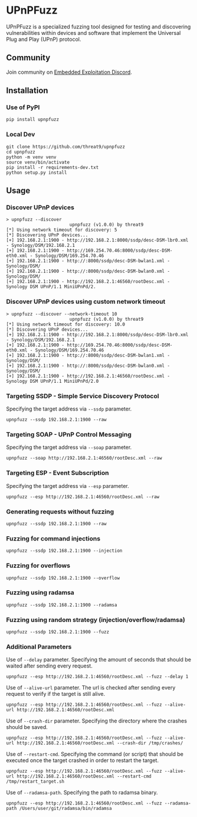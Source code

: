 # UPnPFuzz

UPnPFuzz is a specialized fuzzing tool designed for testing and discovering vulnerabilities within devices and software that implement the Universal Plug and Play (UPnP) protocol.

## Community
Join community on [Embedded Exploitation Discord](https://discord.gg/UCXARN2vBx).

## Installation

### Use of PyPI

```commandline
pip install upnpfuzz
```

### Local Dev
```commandline
git clone https://github.com/threat9/upnpfuzz
cd upnpfuzz
python -m venv venv
source venv/bin/activate
pip install -r requirements-dev.txt
python setup.py install
```

## Usage

### Discover UPnP devices

```commandline
> upnpfuzz --discover
                        upnpfuzz (v1.0.0) by threat9
[*] Using network timeout for discovery: 5
[*] Discovering UPnP devices...
[+] 192.168.2.1:1900 - http://192.168.2.1:8000/ssdp/desc-DSM-lbr0.xml - Synology/DSM/192.168.2.1
[+] 192.168.2.1:1900 - http://169.254.70.46:8000/ssdp/desc-DSM-eth0.xml - Synology/DSM/169.254.70.46
[+] 192.168.2.1:1900 - http://:8000/ssdp/desc-DSM-bwlan1.xml - Synology/DSM/
[+] 192.168.2.1:1900 - http://:8000/ssdp/desc-DSM-bwlan0.xml - Synology/DSM/
[+] 192.168.2.1:1900 - http://192.168.2.1:46560/rootDesc.xml - Synology DSM UPnP/1.1 MiniUPnPd/2.
```

### Discover UPnP devices using custom network timeout

```commandline
> upnpfuzz --discover --network-timeout 10
                        upnpfuzz (v1.0.0) by threat9
[*] Using network timeout for discovery: 10.0
[*] Discovering UPnP devices...
[+] 192.168.2.1:1900 - http://192.168.2.1:8000/ssdp/desc-DSM-lbr0.xml - Synology/DSM/192.168.2.1
[+] 192.168.2.1:1900 - http://169.254.70.46:8000/ssdp/desc-DSM-eth0.xml - Synology/DSM/169.254.70.46
[+] 192.168.2.1:1900 - http://:8000/ssdp/desc-DSM-bwlan1.xml - Synology/DSM/
[+] 192.168.2.1:1900 - http://:8000/ssdp/desc-DSM-bwlan0.xml - Synology/DSM/
[+] 192.168.2.1:1900 - http://192.168.2.1:46560/rootDesc.xml - Synology DSM UPnP/1.1 MiniUPnPd/2.0
```

### Targeting SSDP - Simple Service Discovery Protocol

Specifying the target address via `--ssdp` parameter.
```commandline
upnpfuzz --ssdp 192.168.2.1:1900 --raw
```

### Targeting SOAP - UPnP Control Messaging

Specifying the target address via `--soap` parameter.

```commandline
upnpfuzz --soap http://192.168.2.1:46560/rootDesc.xml --raw
```

### Targeting ESP - Event Subscription

Specifying the target address via `--esp` parameter.

```commandline
upnpfuzz --esp http://192.168.2.1:46560/rootDesc.xml --raw
```

### Generating requests without fuzzing

```commandline
upnpfuzz --ssdp 192.168.2.1:1900 --raw
```

### Fuzzing for command injections

```commandline
upnpfuzz --ssdp 192.168.2.1:1900 --injection
```

### Fuzzing for overflows

```commandline
upnpfuzz --ssdp 192.168.2.1:1900 --overflow
```

### Fuzzing using radamsa

```commandline
upnpfuzz --ssdp 192.168.2.1:1900 --radamsa
```

### Fuzzing using random strategy (injection/overflow/radamsa)
```commandline
upnpfuzz --ssdp 192.168.2.1:1900 --fuzz
```

### Additional Parameters

Use of `--delay` parameter. Specifying the amount of seconds that should be waited after sending every request.
```commandline
upnpfuzz --esp http://192.168.2.1:46560/rootDesc.xml --fuzz --delay 1
```

Use of `--alive-url` parameter. The url is checked after sending every request to verify if the target is still alive.
```commandline
upnpfuzz --esp http://192.168.2.1:46560/rootDesc.xml --fuzz --alive-url http://192.168.2.1:46560/rootDesc.xml
```

Use of `--crash-dir` parameter. Specifying the directory where the crashes should be saved.
```commandline
upnpfuzz --esp http://192.168.2.1:46560/rootDesc.xml --fuzz --alive-url http://192.168.2.1:46560/rootDesc.xml --crash-dir /tmp/crashes/
```

Use of `--restart-cmd`. Specifying the command (or script) that should be executed once the target crashed in order to restart the target.
```commandline
upnpfuzz --esp http://192.168.2.1:46560/rootDesc.xml --fuzz --alive-url http://192.168.2.1:46560/rootDesc.xml --restart-cmd /tmp/restart_target.sh
```

Use of `--radamsa-path`. Specifying the path to radamsa binary.
```commandline
upnpfuzz --esp http://192.168.2.1:46560/rootDesc.xml --fuzz --radamsa-path /Users/user/git/radamsa/bin/radamsa
```
